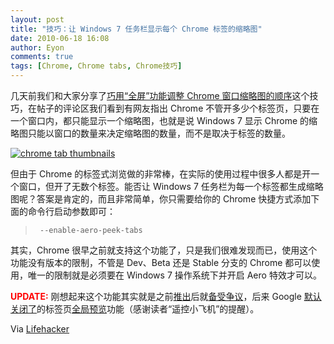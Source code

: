 ```yaml
---
layout: post
title: "技巧：让 Windows 7 任务栏显示每个 Chrome 标签的缩略图"
date: 2010-06-18 16:08
author: Eyon
comments: true
tags: [Chrome, Chrome tabs, Chrome技巧]
---
```

几天前我们和大家分享了[巧用“全屏”功能调整 Chrome 窗口缩略图的顺序](http://www.chromi.org/archives/5264)这个技巧，在帖子的评论区我们看到有网友指出 Chrome 不管开多少个标签页，只要在一个窗口内，都只能显示一个缩略图，也就是说 Windows 7 显示 Chrome 的缩略图只能以窗口的数量来决定缩略图的数量，而不是取决于标签的数量。

<a href="http://img.chromi.org/2010/06/chrome-tab-thumbnails.jpg">![](http://img.chromi.org/2010/06/chrome-tab-thumbnails.jpg "chrome tab thumbnails")</a>

但由于 Chrome 的标签式浏览做的非常棒，在实际的使用过程中很多人都是开一个窗口，但开了无数个标签。能否让 Windows 7 任务栏为每一个标签都生成缩略图呢？答案是肯定的，而且非常简单，你只需要给你的 Chrome 快捷方式添加下面的命令行启动参数即可：


>` --enable-aero-peek-tabs`


其实，Chrome 很早之前就支持这个功能了，只是我们很难发现而已，使用这个功能没有版本的限制，不管是 Dev、Beta 还是 Stable 分支的 Chrome 都可以使用，唯一的限制就是必须要在 Windows 7 操作系统下并开启 Aero 特效才可以。

**<span style="color: #ff0000;">UPDATE:</span>** 刚想起来这个功能其实就是之前[推出](http://www.chromi.org/archives/3739)后就[备受争议](http://bbs.chromi.org/thread-9643-1-1.html)，后来 Google [默认关闭了](http://www.chromi.org/archives/4227)的标签页[全局预览](http://www.chromi.org/archives/3739)功能（感谢读者“遥控小飞机”的提醒）。

Via [Lifehacker](http://lifehacker.com/5566285/show-chromes-tabs-as-separate-aero-peek-thumbnails)
